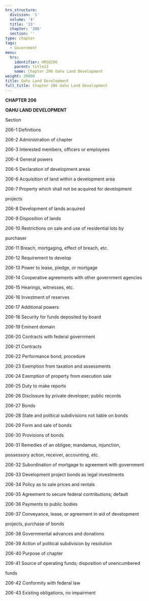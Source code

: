 ```yaml
---
hrs_structure:
  division: '1'
  volume: '4'
  title: '13'
  chapter: '206'
  section: ''
type: chapter
tags:
  - Government
menu:
  hrs:
    identifier: HRS0206
    parent: title13
    name: Chapter 206 Oahu Land Development
weight: 20000
title: Oahu Land Development
full_title: Chapter 206 Oahu Land Development
---
```

**CHAPTER 206**

**OAHU LAND DEVELOPMENT**

Section

206-1 Definitions

206-2 Administration of chapter

206-3 Interested members, officers or employees

206-4 General powers

206-5 Declaration of development areas

206-6 Acquisition of land within a development area

206-7 Property which shall not be acquired for development

projects

206-8 Development of lands acquired

206-9 Disposition of lands

206-10 Restrictions on sale and use of residential lots by

purchaser

206-11 Breach, mortgaging, effect of breach, etc.

206-12 Requirement to develop

206-13 Power to lease, pledge, or mortgage

206-14 Cooperative agreements with other government agencies

206-15 Hearings, witnesses, etc.

206-16 Investment of reserves

206-17 Additional powers

206-18 Security for funds deposited by board

206-19 Eminent domain

206-20 Contracts with federal government

206-21 Contracts

206-22 Performance bond, procedure

206-23 Exemption from taxation and assessments

206-24 Exemption of property from execution sale

206-25 Duty to make reports

206-26 Disclosure by private developer; public records

206-27 Bonds

206-28 State and political subdivisions not liable on bonds

206-29 Form and sale of bonds

206-30 Provisions of bonds

206-31 Remedies of an obligee; mandamus, injunction,

possessory action, receiver, accounting, etc.

206-32 Subordination of mortgage to agreement with government

206-33 Development project bonds as legal investments

206-34 Policy as to sale prices and rentals

206-35 Agreement to secure federal contributions; default

206-36 Payments to public bodies

206-37 Conveyance, lease, or agreement in aid of development

projects, purchase of bonds

206-38 Governmental advances and donations

206-39 Action of political subdivision by resolution

206-40 Purpose of chapter

206-41 Source of operating funds; disposition of unencumbered

funds

206-42 Conformity with federal law

206-43 Existing obligations, no impairment